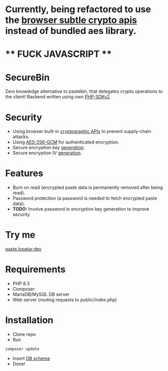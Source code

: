 # Currently, being refactored to use the [browser subtle crypto apis](https://developer.mozilla.org/en-US/docs/Web/API/SubtleCrypto/) instead of bundled aes library.

# ** FUCK JAVASCRIPT **

# SecureBin

Zero knowledge alternative to pastebin, that delegates crypto operations to the client!
Backend written using own [PHP-SDKv2](https://github.com/lopatar/PHP-SDKv2).

# Security
- Using browser built-in [cryptographic APIs](https://developer.mozilla.org/en-US/docs/Web/API/SubtleCrypto) to prevent supply-chain attacks.
- Using [AES-256-GCM](https://developer.mozilla.org/en-US/docs/Web/API/SubtleCrypto/encrypt#aes-gcm) for authenticated encryption.
- Secure encryption key [generation](https://developer.mozilla.org/en-US/docs/Web/API/SubtleCrypto/generateKey).
- Secure encryption IV [generation](https://developer.mozilla.org/en-US/docs/Web/API/Crypto/getRandomValues).

# Features

- Burn on read (encrypted paste data is permanently removed after being read).
- Password protection (a password is needed to fetch encrypted paste data).
- **TODO:** Involve password in encryption key generation to improve security.

# Try me

[paste.lopatar.dev](https://paste.lopatar.dev)

# Requirements

- PHP 8.3
- Composer
- MariaDB/MySQL DB server
- Web server (routing requests to public/index.php)

# Installation

- Clone repo
- Run

```shell
composer update
```

- Insert [DB schema](https://github.com/lopatar/SecureBin/blob/master/db.sql)
- Done!
